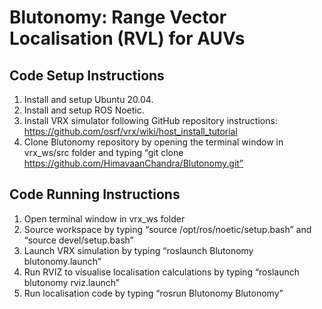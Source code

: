 # Blutonomy: Range Vector Localisation (RVL) for AUVs 

## Code Setup Instructions

1. Install and setup Ubuntu 20.04.
2. Install and setup ROS Noetic.
3. Install VRX simulator following GitHub repository instructions: https://github.com/osrf/vrx/wiki/host_install_tutorial
4. Clone Blutonomy repository by opening the terminal window in vrx_ws/src folder and typing “git clone https://github.com/HimavaanChandra/Blutonomy.git”

## Code Running Instructions

1. Open terminal window in vrx_ws folder
2. Source workspace by typing “source /opt/ros/noetic/setup.bash” and “source devel/setup.bash”
3. Launch VRX simulation by typing “roslaunch Blutonomy blutonomy.launch”
4. Run RVIZ to visualise localisation calculations by typing “roslaunch blutonomy rviz.launch”
5. Run localisation code by typing “rosrun Blutonomy Blutonomy”
